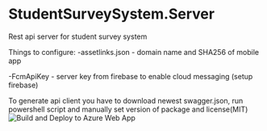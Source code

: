 # StudentSurveySystem.Server
Rest api server for student survey system

Things to configure:
-assetlinks.json - domain name and SHA256 of mobile app

-FcmApiKey - server key from firebase to enable cloud messaging (setup firebase)

To generate api client you have to download newest swagger.json, run powershell script and manually set version of package and license(MIT)
![Build and Deploy to Azure Web App](https://github.com/parvex/StudentSurveySystem.Server/workflows/Build%20and%20Deploy%20to%20Azure%20Web%20App/badge.svg)
